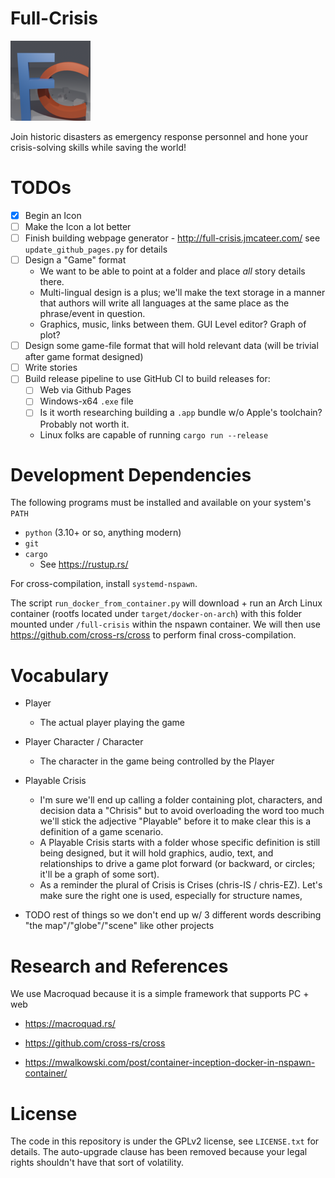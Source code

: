 
# Full-Crisis

![icon/full-crisis-icon.128.png](icon/full-crisis-icon.128.png)

Join historic disasters as emergency response personnel and hone your crisis-solving skills while saving the world!


# TODOs

 - [x] Begin an Icon
 - [ ] Make the Icon a lot better
 - [ ] Finish building webpage generator - http://full-crisis.jmcateer.com/ see `update_github_pages.py` for details
 - [ ] Design a "Game" format
    - We want to be able to point at a folder and place _all_ story details there.
    - Multi-lingual design is a plus; we'll make the text storage in a manner that authors will write all languages at the same place as the phrase/event in question.
    - Graphics, music, links between them. GUI Level editor? Graph of plot?
 - [ ] Design some game-file format that will hold relevant data (will be trivial after game format designed)
 - [ ] Write stories
 - [ ] Build release pipeline to use GitHub CI to build releases for:
    - [ ] Web via Github Pages
    - [ ] Windows-x64 `.exe` file
    - [ ] Is it worth researching building a `.app` bundle w/o Apple's toolchain? Probably not worth it.
    - Linux folks are capable of running `cargo run --release`

# Development Dependencies

The following programs must be installed and available on your system's `PATH`

 - `python` (3.10+ or so, anything modern)
 - `git`
 - `cargo`
    - See https://rustup.rs/

For cross-compilation, install `systemd-nspawn`.

The script `run_docker_from_container.py` will download + run an Arch Linux container (rootfs located under `target/docker-on-arch`) with
this folder mounted under `/full-crisis` within the nspawn container. We will then use https://github.com/cross-rs/cross to perform final cross-compilation.


# Vocabulary

 - Player
    - The actual player playing the game
 - Player Character / Character
    - The character in the game being controlled by the Player
 - Playable Crisis
    - I'm sure we'll end up calling a folder containing plot, characters, and decision data a "Chrisis" but to avoid overloading the word too much we'll stick the adjective "Playable" before it to make clear this is a definition of a game scenario.
    - A Playable Crisis starts with a folder whose specific definition is still being designed, but it will hold graphics, audio, text, and relationships to drive a game plot forward (or backward, or circles; it'll be a graph of some sort).
    - As a reminder the plural of Crisis is Crises (chris-IS / chris-EZ). Let's make sure the right one is used, especially for structure names,

 - TODO rest of things so we don't end up w/ 3 different words describing "the map"/"globe"/"scene" like other projects


# Research and References

We use Macroquad because it is a simple framework that supports PC + web
 - https://macroquad.rs/

 - https://github.com/cross-rs/cross
 - https://mwalkowski.com/post/container-inception-docker-in-nspawn-container/


# License

The code in this repository is under the GPLv2 license, see `LICENSE.txt` for details.
The auto-upgrade clause has been removed because your legal rights shouldn't have that sort of volatility.

